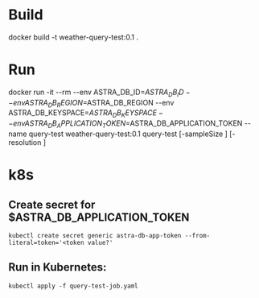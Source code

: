 # Build

docker build -t weather-query-test:0.1 .

# Run

docker run -it --rm --env ASTRA_DB_ID=$ASTRA_DB_ID --env ASTRA_DB_REGION=$ASTRA_DB_REGION --env ASTRA_DB_KEYSPACE=$ASTRA_DB_KEYSPACE --env ASTRA_DB_APPLICATION_TOKEN=$ASTRA_DB_APPLICATION_TOKEN --name query-test weather-query-test:0.1 query-test [-sampleSize <amount>] [-resolution <amount>]

# k8s

## Create secret for $ASTRA_DB_APPLICATION_TOKEN 

```
kubectl create secret generic astra-db-app-token --from-literal=token='<token value?'
```

## Run in Kubernetes:

```
kubectl apply -f query-test-job.yaml
```